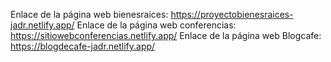 Enlace de la página web bienesraices: https://proyectobienesraices-jadr.netlify.app/
Enlace de la página web conferencias: https://sitiowebconferencias.netlify.app/
Enlace de la página web Blogcafe: https://blogdecafe-jadr.netlify.app/
